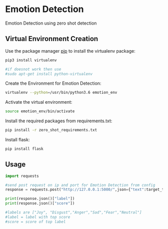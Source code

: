 # Emotion Detection

Emotion Detection using zero shot detection

## Virtual Environment Creation 

Use the package manager [pip](https://pip.pypa.io/en/stable/) to install the virtualenv package:

```bash
pip3 install virtualenv

#if doesnot work then use
#sudo apt-get install python-virtualenv
```
Create the Environment for Emotion Detection:

```bash
virtualenv --python=/usr/bin/python3.6 emotion_env
```
Activate the virtual environment:

```bash
source emotion_env/bin/activate
```
Install the required packages from requirements.txt:

```bash
pip install -r zero_shot_requirements.txt
```

Install flask:

```bash
pip install flask
```

## Usage

```python
import requests

#send post request on ip and port for Emotion Detection from config
response = requests.post("http://127.0.0.1:5000/",json={"text":target_text})

print(response.json()["label"])
print(response.json()["score"])

#labels are ["Joy", "Disgust","Anger","Sad","Fear","Neutral"]
#label = label with top score
#score = score of top label
```


